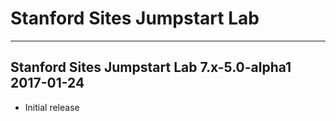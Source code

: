 # Stanford Sites Jumpstart Lab
----------------------------------------

Stanford Sites Jumpstart Lab 7.x-5.0-alpha1  2017-01-24
------------------------------------------------------------
- Initial release
